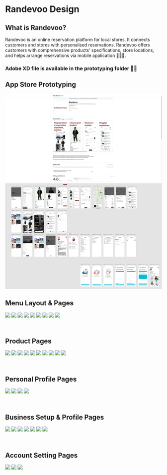 # Randevoo Design

## What is Randevoo?

Randevoo is an online reservation platform for local stores. It connects customers and stores with personalised reservations. Randevoo offers customers with comprehensive products' specifications, store locations, and helps arrange reservations via mobile application ✍🏿📱.

### Adobe XD file is available in the prototyping folder 🥺🚀

## App Store Prototyping

![](./app-store/screen.png)
![](./prototyping/prototyping.png)

## Menu Layout & Pages

![](./menu-layout/iPhone%20X,%20XS,%2011%20Pro%20–%201.png)
![](./menu-layout/iPhone%20X,%20XS,%2011%20Pro%20–%202.png)
![](./menu-layout/iPhone%20X,%20XS,%2011%20Pro%20–%203.png)
![](./menu-layout/iPhone%20X,%20XS,%2011%20Pro%20–%204.png)
![](./menu-layout/iPhone%20X,%20XS,%2011%20Pro%20–%205.png)
![](./menu-layout/iPhone%20X,%20XS,%2011%20Pro%20–%206.png)
![](./menu-layout/iPhone%20X,%20XS,%2011%20Pro%20–%207.png)
![](./menu-layout/iPhone%20X,%20XS,%2011%20Pro%20–%208.png)
![](./menu-layout/iPhone%20X,%20XS,%2011%20Pro%20–%2013.png)

<Br/>

## Product Pages

![](./product-pages/iPhone%20X,%20XS,%2011%20Pro%20–%2010.png)
![](./product-pages/iPhone%20X,%20XS,%2011%20Pro%20–%2011.png)
![](./product-pages/iPhone%20X,%20XS,%2011%20Pro%20–%2014.png)
![](./product-pages/iPhone%20X,%20XS,%2011%20Pro%20–%2015.png)
![](./product-pages/iPhone%20X,%20XS,%2011%20Pro%20–%2019.png)
![](./product-pages/iPhone%20X,%20XS,%2011%20Pro%20–%2020.png)
![](./product-pages/iPhone%20X,%20XS,%2011%20Pro%20–%2021.png)
![](./product-pages/iPhone%20X,%20XS,%2011%20Pro%20–%2022.png)
![](./product-pages/iPhone%20X,%20XS,%2011%20Pro%20–%2023.png) ![](./product-pages/iPhone%20X,%20XS,%2011%20Pro%20–%2024.png)

<Br/>

## Personal Profile Pages

![](./personal-setup/iPhone%20X,%20XS,%2011%20Pro%20–%2026.png)
![](./personal-setup/iPhone%20X,%20XS,%2011%20Pro%20–%2027.png)
![](./personal-setup/iPhone%20X,%20XS,%2011%20Pro%20–%2030.png)
![](./personal-setup/iPhone%20X,%20XS,%2011%20Pro%20–%2031.png)

<Br/>

## Business Setup & Profile Pages

![](./business-setup/iPhone%20X,%20XS,%2011%20Pro%20–%2037.png)
![](./business-setup/iPhone%20X,%20XS,%2011%20Pro%20–%2038.png)
![](./business-setup/iPhone%20X,%20XS,%2011%20Pro%20–%2039.png)
![](./business-setup/iPhone%20X,%20XS,%2011%20Pro%20–%2040.png)
![](./business-setup/iPhone%20X,%20XS,%2011%20Pro%20–%2041.png)
![](./business-setup/iPhone%20X,%20XS,%2011%20Pro%20–%2042.png)
![](./business-setup/iPhone%20X,%20XS,%2011%20Pro%20–%2043.png)

<Br/>

## Account Setting Pages

![](./account-setting/iPhone%20X,%20XS,%2011%20Pro%20–%2028.png)
![](./account-setting/iPhone%20X,%20XS,%2011%20Pro%20–%2029.png)
![](./account-setting/iPhone%20X,%20XS,%2011%20Pro%20–%2032.png)
